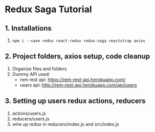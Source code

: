 # Redux Saga Tutorial

## 1. Installations
1. `npm i --save redux react-redux redux-saga reactstrap axios`

## 2. Project folders, axios setup, code cleanup
1. Organize files and folders
2. Dummy API used: 
    * rem rest api: https://rem-rest-api.herokuapp.com/
    * users api: http://rem-rest-api.herokuapp.com/api/users

## 3. Setting up users redux actions, reducers
1. actions/users.js
2. reducers/users.js
3. wire up redux in reducers/index.js and src/index.js
